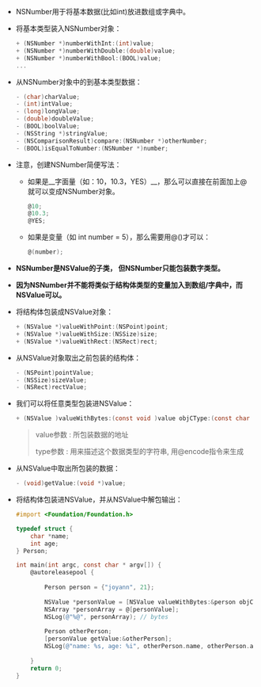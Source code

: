 - NSNumber用于将基本数据(比如int)放进数组或字典中。
  
- 将基本类型装入NSNumber对象：
  
  ``` objective-c
  + (NSNumber *)numberWithInt:(int)value;
  + (NSNumber *)numberWithDouble:(double)value;
  + (NSNumber *)numberWithBool:(BOOL)value;
  ...
  ```
  
- 从NSNumber对象中的到基本类型数据：
  
  ``` objective-c
  - (char)charValue;
  - (int)intValue;
  - (long)longValue;
  - (double)doubleValue;
  - (BOOL)boolValue;
  - (NSString *)stringValue;
  - (NSComparisonResult)compare:(NSNumber *)otherNumber;
  - (BOOL)isEqualToNumber:(NSNumber *)number;
  ```
  
- 注意，创建NSNumber简便写法：
  
  - 如果是__字面量（如：10，10.3，YES）__，那么可以直接在前面加上@就可以变成NSNumber对象。
    
    ``` objective-c
    @10;
    @10.3;
    @YES;
    ```
    
  - 如果是变量（如 int number = 5），那么需要用@()才可以：
    
    ``` objective-c
    @(number);
    ```
  
- __NSNumber是NSValue的子类， 但NSNumber只能包装数字类型。__
  
- __因为NSNumber并不能将类似于结构体类型的变量加入到数组/字典中，而NSValue可以。__
  
- 将结构体包装成NSValue对象：
  
  ``` objective-c
  + (NSValue *)valueWithPoint:(NSPoint)point;
  + (NSValue *)valueWithSize:(NSSize)size;
  + (NSValue *)valueWithRect:(NSRect)rect;
  ```
  
- 从NSValue对象取出之前包装的结构体：
  
  ``` objective-c
  - (NSPoint)pointValue;
  - (NSSize)sizeValue;
  - (NSRect)rectValue;
  ```
  
- 我们可以将任意类型包装进NSValue：
  
  ``` objective-c
  + (NSValue )valueWithBytes:(const void )value objCType:(const char *)type;
  ```
  
  > value参数 : 所包装数据的地址
  > 
  > type参数 : 用来描述这个数据类型的字符串, 用@encode指令来生成
  
- 从NSValue中取出所包装的数据：
  
  ``` objective-c
  - (void)getValue:(void *)value;
  ```
  
- 将结构体包装进NSValue，并从NSValue中解包输出：
  
  ``` objective-c
  #import <Foundation/Foundation.h>
  
  typedef struct {
      char *name;
      int age;
  } Person;
  
  int main(int argc, const char * argv[]) {
      @autoreleasepool {
          
          Person person = {"joyann", 21};
          
          NSValue *personValue = [NSValue valueWithBytes:&person objCType:@encode(Person)];
          NSArray *personArray = @[personValue];
          NSLog(@"%@", personArray); // bytes
          
          Person otherPerson;
          [personValue getValue:&otherPerson];
          NSLog(@"name: %s, age: %i", otherPerson.name, otherPerson.age);
          
      }
      return 0;
  }
  ```
  
  ​